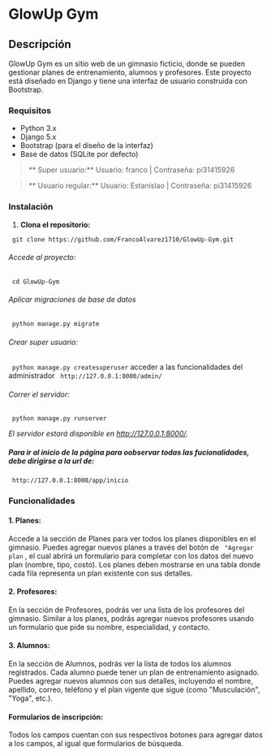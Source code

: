 # GlowUp Gym
## Descripción
GlowUp Gym es un sitio web de un gimnasio ficticio,  donde se pueden gestionar planes de entrenamiento, alumnos y profesores. Este proyecto está diseñado en Django y tiene una interfaz de usuario construida con Bootstrap.

### Requisitos
- Python 3.x
- Django 5.x
- Bootstrap (para el diseño de la interfaz)
- Base de datos (SQLite por defecto)

>** Super usuario:**
>Usuario: franco     |     Contraseña: pi31415926

>** Usuario regular:**
>Usuario: Estanislao     |     Contraseña: pi31415926

### Instalación

1. **Clona el repositorio:**

` git clone https://github.com/FrancoAlvarez1710/GlowUp-Gym.git` 

###### Accede al proyecto:
 
` cd GlowUp-Gym` 

###### Aplicar migraciones de base de datos
 
` python manage.py migrate` 

###### Crear super usuario:
` python manage.py createsuperuser` 
acceder a las funcionalidades del administrador 
` http://127.0.0.1:8000/admin/` 

 ###### Correr el servidor:
 ` python manage.py runserver` 
 
*El servidor estará disponible en http://127.0.0.1:8000/.*   
 ##### Para ir al inicio de la página para oobservar todas las fucionalidades, debe dirigirse a la url de:

` http://127.0.0.1:8000/app/inicio` 
### Funcionalidades

#### 1. Planes:
Accede a la sección de Planes para ver todos los planes disponibles en el gimnasio.
Puedes agregar nuevos planes a través del botón de ` "Agregar plan` , el cual abrirá un formulario para completar con los datos del nuevo plan (nombre, tipo, costo).
Los planes deben mostrarse en una tabla donde cada fila representa un plan existente con sus detalles.

#### 2. Profesores:
En la sección de Profesores, podrás ver una lista de los profesores del gimnasio.
Similar a los planes, podrás agregar nuevos profesores usando un formulario que pide su nombre, especialidad, y contacto.
#### 3. Alumnos:
En la sección de Alumnos, podrás ver la lista de todos los alumnos registrados.
Cada alumno puede tener un plan de entrenamiento asignado.
Puedes agregar nuevos alumnos con sus detalles, incluyendo el nombre, apellido, correo, teléfono y el plan vigente que sigue (como "Musculación", "Yoga", etc.).

#### Formularios de inscripción:
Todos los campos cuentan con sus respectivos botones para agregar datos a los campos, al igual que formularios de búsqueda. 
